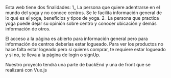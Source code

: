 Esta web tiene dos finalidades: 1_ La persona que quiere adentrarse en el mundo del yoga y no conoce centros. Se le facilita información general de lo qué es el yoga, beneficios y tipos de yoga. 2_ La persona que practica yoga puede dejar su opinión sobre centro y conocer ubicación y demás información de otros.

El acceso a la página es abierto para información general pero para información de centros deberías estar logueado. Para ver los productos no hace falta estar logeado pero si quieres comprar, te requiere estar logueado y si no, te lleva a la página de login o signUp.

Nuestro proyecto tendrá una parte de backEnd y una de front que se realizará con Vue.js